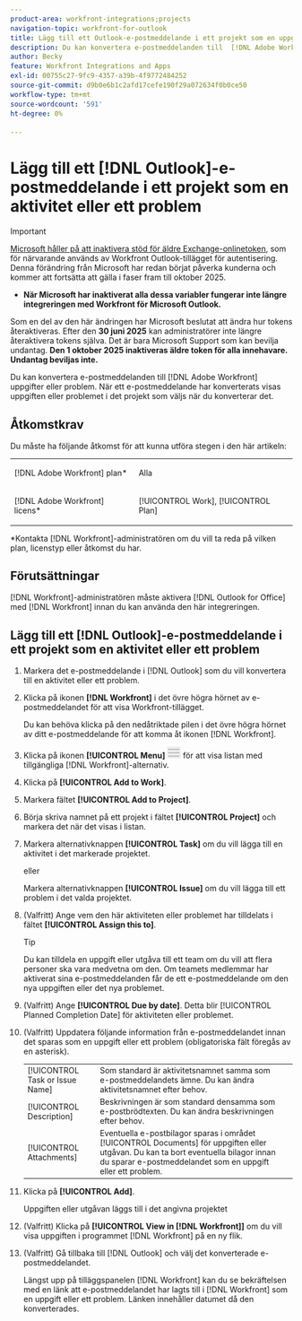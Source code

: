 ```yaml
---
product-area: workfront-integrations;projects
navigation-topic: workfront-for-outlook
title: Lägg till ett Outlook-e-postmeddelande i ett projekt som en uppgift eller ett problem
description: Du kan konvertera e-postmeddelanden till  [!DNL Adobe Workfront]  uppgifter eller problem. När ett e-postmeddelande har konverterats visas uppgiften eller problemet i det projekt som väljs när du konverterar det.
author: Becky
feature: Workfront Integrations and Apps
exl-id: 00755c27-9fc9-4357-a39b-4f9772484252
source-git-commit: d9b0e6b1c2afd17cefe190f29a072634f0b0ce50
workflow-type: tm+mt
source-wordcount: '591'
ht-degree: 0%

---
```


# Lägg till ett [!DNL Outlook]-e-postmeddelande i ett projekt som en aktivitet eller ett problem

>[!IMPORTANT]
>
>[Microsoft håller på att inaktivera stöd för äldre Exchange-onlinetoken](https://learn.microsoft.com/en-us/office/dev/add-ins/outlook/faq-nested-app-auth-outlook-legacy-tokens), som för närvarande används av Workfront Outlook-tillägget för autentisering. Denna förändring från Microsoft har redan börjat påverka kunderna och kommer att fortsätta att gälla i faser fram till oktober 2025.
>
>* **När Microsoft har inaktiverat alla dessa variabler fungerar inte längre integreringen med Workfront för Microsoft Outlook.**
>
>Som en del av den här ändringen har Microsoft beslutat att ändra hur tokens återaktiveras. Efter den **30 juni 2025** kan administratörer inte längre återaktivera tokens själva. Det är bara Microsoft Support som kan bevilja undantag. **Den 1 oktober 2025 inaktiveras äldre token för alla innehavare. Undantag beviljas inte.**

Du kan konvertera e-postmeddelanden till [!DNL Adobe Workfront] uppgifter eller problem. När ett e-postmeddelande har konverterats visas uppgiften eller problemet i det projekt som väljs när du konverterar det.

## Åtkomstkrav

Du måste ha följande åtkomst för att kunna utföra stegen i den här artikeln:

<table style="table-layout:auto"> 
 <col> 
 <col> 
 <tbody> 
  <tr> 
   <td role="rowheader">[!DNL Adobe Workfront] plan*</td> 
   <td> <p>Alla</p> </td> 
  </tr> 
  <tr> 
   <td role="rowheader">[!DNL Adobe Workfront] licens*</td> 
   <td> <p>[!UICONTROL Work], [!UICONTROL Plan]</p> </td> 
  </tr> 
 </tbody> 
</table>

&#42;Kontakta [!DNL Workfront]-administratören om du vill ta reda på vilken plan, licenstyp eller åtkomst du har.

## Förutsättningar

[!DNL Workfront]-administratören måste aktivera [!DNL Outlook for Office] med [!DNL Workfront] innan du kan använda den här integreringen.

## Lägg till ett [!DNL Outlook]-e-postmeddelande i ett projekt som en aktivitet eller ett problem

1. Markera det e-postmeddelande i [!DNL Outlook] som du vill konvertera till en aktivitet eller ett problem.
1. Klicka på ikonen **[!DNL Workfront]** i det övre högra hörnet av e-postmeddelandet för att visa Workfront-tillägget.

   Du kan behöva klicka på den nedåtriktade pilen i det övre högra hörnet av ditt e-postmeddelande för att komma åt ikonen [!DNL Workfront].

1. Klicka på ikonen **[!UICONTROL Menu]** ![ o365_addin_menu_icon.png](assets/o365-addin-menu2-icon.png) för att visa listan med tillgängliga [!DNL Workfront]-alternativ.



1. Klicka på **[!UICONTROL Add to Work]**.

1. Markera fältet **[!UICONTROL Add to Project]**.
1. Börja skriva namnet på ett projekt i fältet **[!UICONTROL Project]** och markera det när det visas i listan.
1. Markera alternativknappen **[!UICONTROL Task]** om du vill lägga till en aktivitet i det markerade projektet.

   eller

   Markera alternativknappen **[!UICONTROL Issue]** om du vill lägga till ett problem i det valda projektet.

1. (Valfritt) Ange vem den här aktiviteten eller problemet har tilldelats i fältet **[!UICONTROL Assign this to]**.

   >[!TIP]
   >
   >Du kan tilldela en uppgift eller utgåva till ett team om du vill att flera personer ska vara medvetna om den. Om teamets medlemmar har aktiverat sina e-postmeddelanden får de ett e-postmeddelande om den nya uppgiften eller det nya problemet.


1. (Valfritt) Ange **[!UICONTROL Due by date]**. Detta blir [!UICONTROL Planned Completion Date] för aktiviteten eller problemet.
1. (Valfritt) Uppdatera följande information från e-postmeddelandet innan det sparas som en uppgift eller ett problem (obligatoriska fält föregås av en asterisk).

   <table style="table-layout:auto">
      <tr>
        <td>[!UICONTROL Task or Issue Name]</td>
        <td>Som standard är aktivitetsnamnet samma som e-postmeddelandets ämne. Du kan ändra aktivitetsnamnet efter behov.</td>
        <td></td>
      </tr>
      <tr>
        <td>[!UICONTROL Description]</td>
        <td>Beskrivningen är som standard densamma som e-postbrödtexten. Du kan ändra beskrivningen efter behov.</td>
      </tr>
      <tr>
        <td>[!UICONTROL Attachments]</td>
        <td>Eventuella e-postbilagor sparas i området [!UICONTROL Documents] för uppgiften eller utgåvan. Du kan ta bort eventuella bilagor innan du sparar e-postmeddelandet som en uppgift eller ett problem.</td>
      </tr>
   </table>

1. Klicka på **[!UICONTROL Add]**.

   Uppgiften eller utgåvan läggs till i det angivna projektet

1. (Valfritt) Klicka på **[!UICONTROL View in [!DNL Workfront]]** om du vill visa uppgiften i programmet [!DNL Workfront] på en ny flik.

1. (Valfritt) Gå tillbaka till [!DNL Outlook] och välj det konverterade e-postmeddelandet.

   Längst upp på tilläggspanelen [!DNL Workfront] kan du se bekräftelsen med en länk att e-postmeddelandet har lagts till i [!DNL Workfront] som en uppgift eller ett problem. Länken innehåller datumet då den konverterades.



